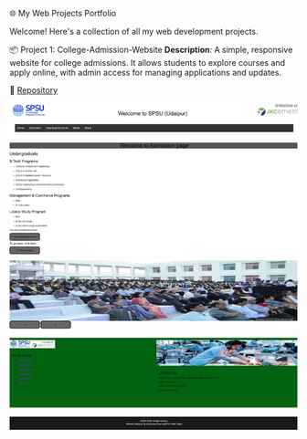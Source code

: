 🌐 My Web Projects Portfolio

Welcome! Here's a collection of all my web development projects.

📦 Project 1: College-Admission-Website
**Description**: A simple, responsive website for college admissions. It allows students to explore courses and apply online, with admin access for managing applications and updates.
 
📂 [Repository]([https://github.com/yourusername/amazon-clone](https://github.com/ayushmanji/College-Admission-Website.git))

[<img src="./Screenshot_11-4-2025_153635_.jpeg" alt="Preview" width="600"/>](https://github.com/ayushmanji/College-Admission-Website.git)
